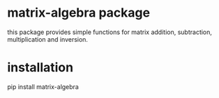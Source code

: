 # matrix-algebra package

this package provides simple functions for matrix addition, 
subtraction, multiplication and inversion.

# installation

pip install matrix-algebra
